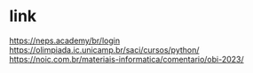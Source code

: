 # link
https://neps.academy/br/login
https://olimpiada.ic.unicamp.br/saci/cursos/python/
https://noic.com.br/materiais-informatica/comentario/obi-2023/
